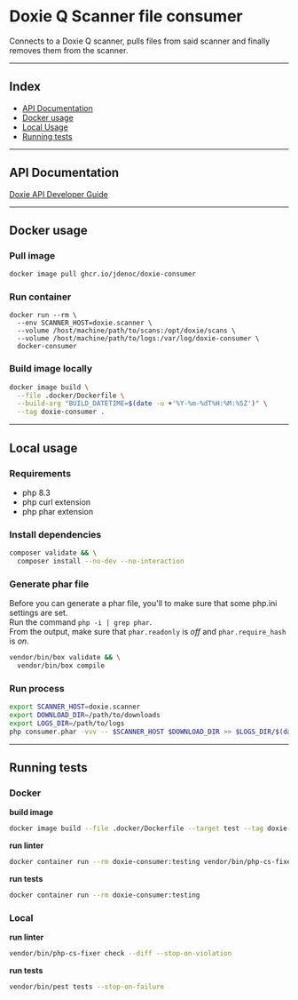 # Doxie Q Scanner file consumer
Connects to a Doxie Q scanner, pulls files from said scanner and finally removes them from the scanner.

---

## Index
- [API Documentation](#api-documentation)
- [Docker usage](#docker-usage)
- [Local Usage](#local-usage)
- [Running tests](#running-tests)

---

## API Documentation
[Doxie API Developer Guide](docs/DoxieAPIDeveloperGuide-Nov2017.pdf)

---

## Docker usage

### Pull image
```sh
docker image pull ghcr.io/jdenoc/doxie-consumer
```

### Run container
```shell
docker run --rm \
  --env SCANNER_HOST=doxie.scanner \
  --volume /host/machine/path/to/scans:/opt/doxie/scans \
  --volume /host/machine/path/to/logs:/var/log/doxie-consumer \
  docker-consumer
```

### Build image locally
```sh
docker image build \
  --file .docker/Dockerfile \
  --build-arg "BUILD_DATETIME=$(date -u +'%Y-%m-%dT%H:%M:%SZ')" \
  --tag doxie-consumer .
```

---

## Local usage

### Requirements
- php 8.3
- php curl extension
- php phar extension

### Install dependencies 
```sh
composer validate && \
  composer install --no-dev --no-interaction
```

### Generate phar file
Before you can generate a phar file, you'll to make sure that some php.ini settings are set.  
Run the command `php -i | grep phar`.  
From the output, make sure that `phar.readonly` is _off_ and `phar.require_hash` is _on_.

```sh
vendor/bin/box validate && \
  vendor/bin/box compile
```

### Run process
```sh
export SCANNER_HOST=doxie.scanner
export DOWNLOAD_DIR=/path/to/downloads
export LOGS_DIR=/path/to/logs
php consumer.phar -vvv -- $SCANNER_HOST $DOWNLOAD_DIR >> $LOGS_DIR/$(date '+%Y%m%d').log
```

---

## Running tests

### Docker
**build image**
```sh
docker image build --file .docker/Dockerfile --target test --tag doxie-consumer:testing .
```

**run linter**
```sh
docker container run --rm doxie-consumer:testing vendor/bin/php-cs-fixer check --diff --stop-on-violation
```

**run tests**
```sh
docker container run --rm doxie-consumer:testing
```

### Local
**run linter**
```sh
vendor/bin/php-cs-fixer check --diff --stop-on-violation
```

**run tests**
```sh
vendor/bin/pest tests --stop-on-failure
```
